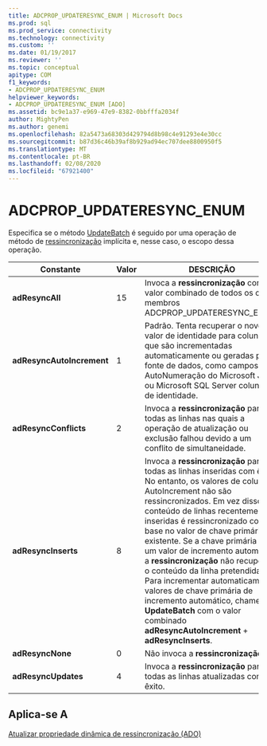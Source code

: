 ```yaml
---
title: ADCPROP_UPDATERESYNC_ENUM | Microsoft Docs
ms.prod: sql
ms.prod_service: connectivity
ms.technology: connectivity
ms.custom: ''
ms.date: 01/19/2017
ms.reviewer: ''
ms.topic: conceptual
apitype: COM
f1_keywords:
- ADCPROP_UPDATERESYNC_ENUM
helpviewer_keywords:
- ADCPROP_UPDATERESYNC_ENUM [ADO]
ms.assetid: bc9e1a37-e969-47e9-8382-0bbfffa2034f
author: MightyPen
ms.author: genemi
ms.openlocfilehash: 82a5473a68303d429794d8b98c4e91293e4e30cc
ms.sourcegitcommit: b87d36c46b39af8b929ad94ec707dee8800950f5
ms.translationtype: MT
ms.contentlocale: pt-BR
ms.lasthandoff: 02/08/2020
ms.locfileid: "67921400"
---
```

# <a name="adcprop_updateresync_enum"></a>ADCPROP_UPDATERESYNC_ENUM
Especifica se o método [UpdateBatch](../../../ado/reference/ado-api/updatebatch-method.md) é seguido por uma operação de método de [ressincronização](../../../ado/reference/ado-api/resync-method.md) implícita e, nesse caso, o escopo dessa operação.  
  
|Constante|Valor|DESCRIÇÃO|  
|--------------|-----------|-----------------|  
|**adResyncAll**|15|Invoca a **ressincronização** com o valor combinado de todos os outros membros ADCPROP_UPDATERESYNC_ENUM.|  
|**adResyncAutoIncrement**|1|Padrão. Tenta recuperar o novo valor de identidade para colunas que são incrementadas automaticamente ou geradas pela fonte de dados, como campos de AutoNumeração do Microsoft Jet ou Microsoft SQL Server colunas de identidade.|  
|**adResyncConflicts**|2|Invoca a **ressincronização** para todas as linhas nas quais a operação de atualização ou exclusão falhou devido a um conflito de simultaneidade.|  
|**adResyncInserts**|8|Invoca a **ressincronização** para todas as linhas inseridas com êxito. No entanto, os valores de coluna AutoIncrement não são ressincronizados. Em vez disso, o conteúdo de linhas recentemente inseridas é ressincronizado com base no valor de chave primária existente. Se a chave primária for um valor de incremento automático, a **ressincronização** não recuperará o conteúdo da linha pretendida. Para incrementar automaticamente valores de chave primária de incremento automático, chame **UpdateBatch** com o valor combinado **adResyncAutoIncrement** + **adResyncInserts**.|  
|**adResyncNone**|0|Não invoca a **ressincronização**.|  
|**adResyncUpdates**|4|Invoca a **ressincronização** para todas as linhas atualizadas com êxito.|  
  
## <a name="applies-to"></a>Aplica-se A  
 [Atualizar propriedade dinâmica de ressincronização (ADO)](../../../ado/reference/ado-api/update-resync-property-dynamic-ado.md)
